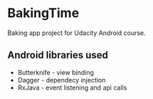 # BakingTime

Baking app project for Udacity Android course.

## Android libraries used
 * Butterknife - view binding
 * Dagger - dependecy injection
 * RxJava - event listening and api calls
